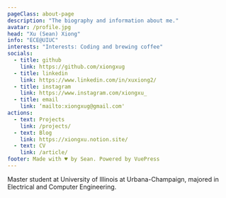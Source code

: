 ```yaml
---
pageClass: about-page
description: "The biography and information about me."
avatar: /profile.jpg
head: "Xu (Sean) Xiong"
info: "ECE@UIUC"
interests: "Interests: Coding and brewing coffee"
socials:
  - title: github
    link: https://github.com/xiongxug
  - title: linkedin
    link: https://www.linkedin.com/in/xuxiong2/
  - title: instagram
    link: https://www.instagram.com/xiongxu_
  - title: email
    link: ‘mailto:xiongxug@gmail.com'
actions:
  - text: Projects
    link: /projects/
  - text: Blog
    link: https://xiongxu.notion.site/
  - text: CV
    link: /article/
footer: Made with ♥ by Sean. Powered by VuePress
---
```


<AboutCard :frontmatter="$page.frontmatter" >

Master student at University of Illinois at Urbana-Champaign, majored in Electrical and Computer Engineering.

</AboutCard>

<style lang="stylus">

.theme-container.about-page .page
  background-color #e6ecf0
  min-height calc(100vh)

  .last-updated
    display none

</style>
